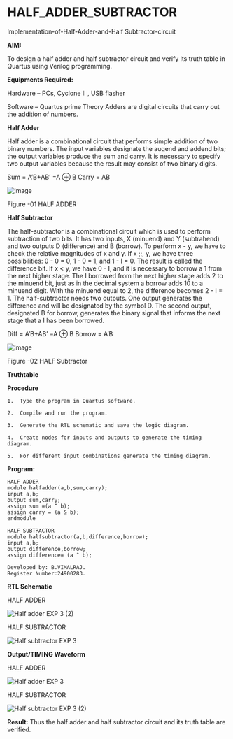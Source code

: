 # HALF_ADDER_SUBTRACTOR

Implementation-of-Half-Adder-and-Half Subtractor-circuit

**AIM:**

To design a half adder and half subtractor circuit and verify its truth table in Quartus using Verilog programming.

**Equipments Required:**

Hardware – PCs, Cyclone II , USB flasher 

Software – Quartus prime Theory Adders are digital circuits that carry out the addition of numbers.

**Half Adder**

Half adder is a combinational circuit that performs simple addition of two binary numbers. The input variables designate the augend and addend bits; the output variables produce the sum and carry. It is necessary to specify two output variables because the result may consist of two binary digits.

Sum = A’B+AB’ =A ⊕ B Carry = AB

![image](https://github.com/naavaneetha/HALF_ADDER_SUBTRACTOR/assets/154305477/bd4a0b2c-cdbc-4184-ab08-81578f121e1f)

Figure -01 HALF ADDER

**Half Subtractor**

The half-subtractor is a combinational circuit which is used to perform subtraction of two bits. It has two inputs, X (minuend) and Y (subtrahend) and two outputs D (difference) and B (borrow). To perform x - y, we have to check the relative magnitudes of x and y. If x ;;, y, we have three possibilities: 0 - 0 = 0, 1 - 0 = 1, and 1 - I = 0. The result is called the difference bit. If x < y, we have 0 - I, and it is necessary to borrow a 1 from the next higher stage. The I borrowed from the next higher stage adds 2 to the minuend bit, just as in the decimal system a borrow adds 10 to a minuend digit. With the minuend equal to 2, the difference becomes 2 - I = 1. The half-subtractor needs two outputs. One output generates the difference and will be designated by the symbol D. The second output, designated B for borrow, generates the binary signal that informs the next stage that a I has been borrowed. 

Diff = A’B+AB’ =A ⊕ B
Borrow = A’B

 ![image](https://github.com/naavaneetha/HALF_ADDER_SUBTRACTOR/assets/154305477/d76b099c-513f-4e7c-843a-e2fd028a531a)

Figure -02 HALF Subtractor

**Truthtable**

**Procedure**
```
1.	Type the program in Quartus software.

2.	Compile and run the program.

3.	Generate the RTL schematic and save the logic diagram.

4.	Create nodes for inputs and outputs to generate the timing diagram.

5.	For different input combinations generate the timing diagram.

```
**Program:**
```
HALF ADDER
module halfadder(a,b,sum,carry);
input a,b;
output sum,carry;
assign sum =(a ^ b);
assign carry = (a & b);
endmodule

HALF SUBTRACTOR
module halfsubtractor(a,b,difference,borrow);
input a,b;
output difference,borrow;
assign difference= (a ^ b);

```
```
Developed by: B.VIMALRAJ.
Register Number:24900283.

```
**RTL Schematic**

HALF ADDER

![Half adder EXP 3 (2)](https://github.com/user-attachments/assets/b92ec713-25bf-440d-9216-37003e791279)

HALF SUBTRACTOR

![Half subtractor EXP 3](https://github.com/user-attachments/assets/85b29218-be04-4710-bd6a-5ca79dff0493)




**Output/TIMING Waveform**


HALF ADDER

![Half adder EXP 3](https://github.com/user-attachments/assets/181b79bf-7082-4935-9b73-8d70403987d8)

HALF SUBTRACTOR

![Half subtractor EXP 3 (2)](https://github.com/user-attachments/assets/e0d74749-69c1-48b7-a483-4d41ff5d063f)



**Result:**
Thus the half adder and half subtractor circuit and its truth table are verified.
